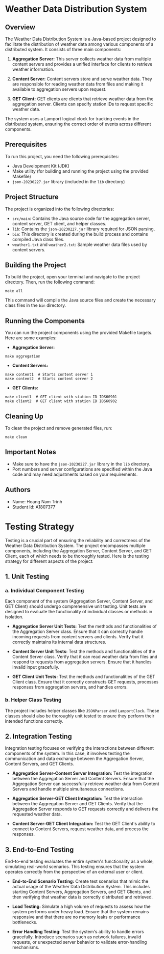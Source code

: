 # Weather Data Distribution System

## Overview

The Weather Data Distribution System is a Java-based project designed to facilitate the distribution of weather data among various components of a distributed system. It consists of three main components:

1. **Aggregation Server:** This server collects weather data from multiple content servers and provides a unified interface for clients to retrieve weather information.

2. **Content Server:** Content servers store and serve weather data. They are responsible for reading weather data from files and making it available to aggregation servers upon request.

3. **GET Client:** GET clients are clients that retrieve weather data from the aggregation server. Clients can specify station IDs to request specific weather data.

The system uses a Lamport logical clock for tracking events in the distributed system, ensuring the correct order of events across different components.

## Prerequisites

To run this project, you need the following prerequisites:

- Java Development Kit (JDK)
- Make utility (for building and running the project using the provided Makefile)
- `json-20230227.jar` library (included in the `lib` directory)

## Project Structure

The project is organized into the following directories:

- `src/main`: Contains the Java source code for the aggregation server, content server, GET client, and helper classes.
- `lib`: Contains the `json-20230227.jar` library required for JSON parsing.
- `bin`: This directory is created during the build process and contains compiled Java class files.
- `weather1.txt` and `weather2.txt`: Sample weather data files used by content servers.

## Building the Project

To build the project, open your terminal and navigate to the project directory. Then, run the following command:

```shell
make all
```

This command will compile the Java source files and create the necessary class files in the `bin` directory.

## Running the Components

You can run the project components using the provided Makefile targets. Here are some examples:

- **Aggregation Server:**

```shell
make aggregation
```

- **Content Servers:**

```shell
make content1  # Starts content server 1
make content2  # Starts content server 2
```

- **GET Clients:**

```shell
make client1  # GET client with station ID IDS60901
make client2  # GET client with station ID IDS60902
```

## Cleaning Up

To clean the project and remove generated files, run:

```shell
make clean
```

## Important Notes

- Make sure to have the `json-20230227.jar` library in the `lib` directory.
- Port numbers and server configurations are specified within the Java code and may need adjustments based on your requirements.

## Authors

- Name: Hoang Nam Trinh
- Student Id: A1807377

# Testing Strategy

Testing is a crucial part of ensuring the reliability and correctness of the Weather Data Distribution System. The project encompasses multiple components, including the Aggregation Server, Content Server, and GET Client, each of which needs to be thoroughly tested. Here is the testing strategy for different aspects of the project:

## 1. Unit Testing

### a. Individual Component Testing

Each component of the system (Aggregation Server, Content Server, and GET Client) should undergo comprehensive unit testing. Unit tests are designed to evaluate the functionality of individual classes or methods in isolation.

- **Aggregation Server Unit Tests:** Test the methods and functionalities of the Aggregation Server class. Ensure that it can correctly handle incoming requests from content servers and clients. Verify that it correctly maintains its internal data structures.

- **Content Server Unit Tests:** Test the methods and functionalities of the Content Server class. Verify that it can read weather data from files and respond to requests from aggregation servers. Ensure that it handles invalid input gracefully.

- **GET Client Unit Tests:** Test the methods and functionalities of the GET Client class. Ensure that it correctly constructs GET requests, processes responses from aggregation servers, and handles errors.

### b. Helper Class Testing

The project includes helper classes like `JSONParser` and `LamportClock`. These classes should also be thoroughly unit tested to ensure they perform their intended functions correctly.

## 2. Integration Testing

Integration testing focuses on verifying the interactions between different components of the system. In this case, it involves testing the communication and data exchange between the Aggregation Server, Content Servers, and GET Clients.

- **Aggregation Server-Content Server Integration:** Test the integration between the Aggregation Server and Content Servers. Ensure that the Aggregation Server can successfully retrieve weather data from Content Servers and handle multiple simultaneous connections.

- **Aggregation Server-GET Client Integration:** Test the interaction between the Aggregation Server and GET Clients. Verify that the Aggregation Server responds to GET requests correctly and delivers the requested weather data.

- **Content Server-GET Client Integration:** Test the GET Client's ability to connect to Content Servers, request weather data, and process the responses.

## 3. End-to-End Testing

End-to-end testing evaluates the entire system's functionality as a whole, simulating real-world scenarios. This testing ensures that the system operates correctly from the perspective of an external user or client.

- **End-to-End Scenario Testing:** Create test scenarios that mimic the actual usage of the Weather Data Distribution System. This includes starting Content Servers, Aggregation Servers, and GET Clients, and then verifying that weather data is correctly distributed and retrieved.

- **Load Testing:** Simulate a high volume of requests to assess how the system performs under heavy load. Ensure that the system remains responsive and that there are no memory leaks or performance bottlenecks.

- **Error Handling Testing:** Test the system's ability to handle errors gracefully. Introduce scenarios such as network failures, invalid requests, or unexpected server behavior to validate error-handling mechanisms.
